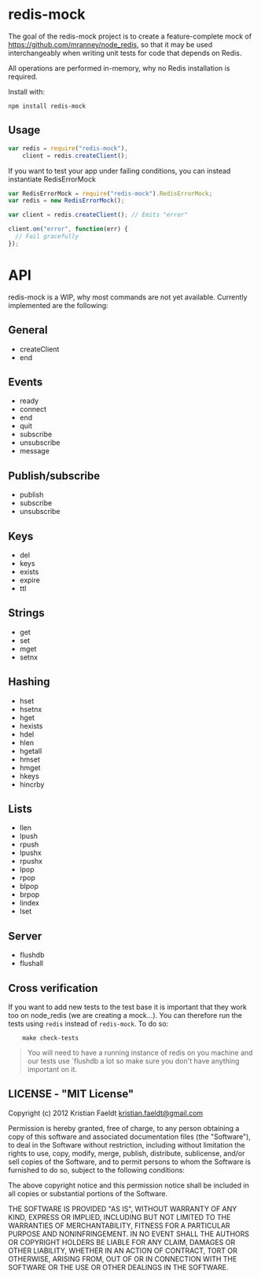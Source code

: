 redis-mock
============
The goal of the redis-mock project is to create a feature-complete mock of https://github.com/mranney/node_redis, so that it may be used interchangeably when writing unit tests for code that depends on Redis.

All operations are performed in-memory, why no Redis installation is required.

Install with:

	npm install redis-mock

## Usage

```js
var redis = require("redis-mock"),
    client = redis.createClient();
```

If you want to test your app under failing conditions, you can instead instantiate RedisErrorMock

```js
var RedisErrorMock = require("redis-mock").RedisErrorMock;
var redis = new RedisErrorMock();

var client = redis.createClient(); // Emits "error"

client.on("error", function(err) {
  // Fail gracefully
});
```

# API

redis-mock is a WIP, why most commands are not yet available. Currently implemented are the following:

## General

* createClient
* end

## Events

* ready
* connect
* end
* quit
* subscribe
* unsubscribe
* message

## Publish/subscribe
* publish
* subscribe
* unsubscribe

## Keys
* del
* keys
* exists
* expire
* ttl

## Strings
* get
* set
* mget
* setnx

## Hashing
* hset
* hsetnx
* hget
* hexists
* hdel
* hlen
* hgetall
* hmset
* hmget
* hkeys
* hincrby

## Lists
* llen
* lpush
* rpush
* lpushx
* rpushx
* lpop
* rpop
* blpop
* brpop
* lindex
* lset

## Server
* flushdb
* flushall

## Cross verification

If you want to add new tests to the test base it is important that they work too on node_redis (we are creating a mock...).
You can therefore run the tests using `redis` instead of `redis-mock`. To do so:

```
	make check-tests
```

> You will need to have a running instance of redis on you machine and our tests use `flushdb a lot so make sure you don't have anything important on it.

## LICENSE - "MIT License"

Copyright (c) 2012 Kristian Faeldt <kristian.faeldt@gmail.com>

Permission is hereby granted, free of charge, to any person
obtaining a copy of this software and associated documentation
files (the "Software"), to deal in the Software without
restriction, including without limitation the rights to use,
copy, modify, merge, publish, distribute, sublicense, and/or sell
copies of the Software, and to permit persons to whom the
Software is furnished to do so, subject to the following
conditions:

The above copyright notice and this permission notice shall be
included in all copies or substantial portions of the Software.

THE SOFTWARE IS PROVIDED "AS IS", WITHOUT WARRANTY OF ANY KIND,
EXPRESS OR IMPLIED, INCLUDING BUT NOT LIMITED TO THE WARRANTIES
OF MERCHANTABILITY, FITNESS FOR A PARTICULAR PURPOSE AND
NONINFRINGEMENT. IN NO EVENT SHALL THE AUTHORS OR COPYRIGHT
HOLDERS BE LIABLE FOR ANY CLAIM, DAMAGES OR OTHER LIABILITY,
WHETHER IN AN ACTION OF CONTRACT, TORT OR OTHERWISE, ARISING
FROM, OUT OF OR IN CONNECTION WITH THE SOFTWARE OR THE USE OR
OTHER DEALINGS IN THE SOFTWARE.
